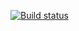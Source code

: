 [![Build status](https://build.appcenter.ms/v0.1/apps/cefe148f-40f4-4fc7-9ad5-4b5b74e9e95a/branches/main/badge)](https://appcenter.ms)